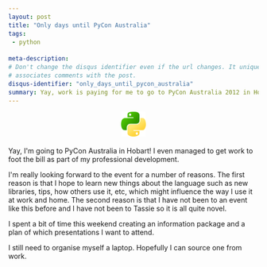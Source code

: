 ```yaml
---
layout: post
title: "Only days until PyCon Australia"
tags:
 - python

meta-description: 
# Don't change the disqus identifier even if the url changes. It uniquely
# associates comments with the post.
disqus-identifier: "only_days_until_pycon_australia"
summary: Yay, work is paying for me to go to PyCon Australia 2012 in Hobart!
---
```


<center><a href="http://2012.pycon-au.org/"><img src="/resources/pyconau_logo.png" height="50px" width="50px" /></a></center>
<br />
<!-- excerpt start -->
Yay, I'm going to PyCon Australia in Hobart! I even managed to get work to foot the bill as part of my professional development.
<!-- excerpt end -->

I'm really looking forward to the event for a number of reasons. The first reason is that I hope to learn new things about the language such as new libraries, tips, how others use it, etc, which might influence the way I use it at work and home. The second reason is that I have not been to an event like this before and I have not been to Tassie so it is all quite novel.

I spent a bit of time this weekend creating an information package and a plan of which presentations I want to attend.

I still need to organise myself a laptop. Hopefully I can source one from work.

